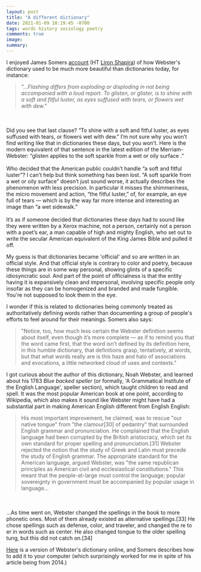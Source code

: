 ```yaml
---
layout: post
title: "A different dictionary"
date: 2021-01-09 10:19:45 -0700
tags: words history sociology poetry
comments: true
image:
summary:
---
```

I enjoyed James Somers [account](https://jsomers.net/blog/dictionary) (HT [Liron Shapira](https://worldspiritsockpuppet.com/2020/12/19/thesauring.html#comment-5194868155)) of how Webster's dictionary used to be much more beautiful than dictionaries today, for instance:

>*"…Flashing differs from exploding or disploding in not being accompanied with a loud report. To glisten, or glister, is to shine with a soft and fitful luster, as eyes suffused with tears, or flowers wet with dew."*
<br>
<br>
Did you see that last clause? “To shine with a soft and fitful luster, as eyes suffused with tears, or flowers wet with dew.” I’m not sure why you won’t find writing like that in dictionaries these days, but you won’t. Here is the modern equivalent of that sentence in the latest edition of the Merriam-Webster: “glisten applies to the soft sparkle from a wet or oily surface <glistening wet sidewalk>.”
<br>
<br>
Who decided that the American public couldn’t handle “a soft and fitful luster”? I can’t help but think something has been lost. “A soft sparkle from a wet or oily surface” doesn’t just sound worse, it actually describes the phenomenon with less precision. In particular it misses the shimmeriness, the micro movement and action, “the fitful luster,” of, for example, an eye full of tears — which is by the way far more intense and interesting an image than “a wet sidewalk.”<!--ex-->
<br>
<br>
It’s as if someone decided that dictionaries these days had to sound like they were written by a Xerox machine, not a person, certainly not a person with a poet’s ear, a man capable of high and mighty English, who set out to write the secular American equivalent of the King James Bible and pulled it off.

My guess is that dictionaries became 'official' and so are written in an official style. And that official style is contrary to color and poetry, because these things are in some way personal, showing glints of a specific idiosyncratic soul. And part of the point of officialness is that the entity having it is expansively clean and impersonal, involving specific people only insofar as they can be homogenized and branded and made fungible. You're not supposed to look them in the eye.

I wonder if this is related to dictionaries being commonly treated as authoritatively defining words rather than documenting a group of people's efforts to feel around for their meanings. Somers also says:

>"Notice, too, how much less certain the Webster definition seems about itself, even though it’s more complete — as if to remind you that the word came first, that the word isn’t defined by its definition here, in this humble dictionary, that definitions grasp, tentatively, at words, but that what words really are is this haze and halo of associations and evocations, a little networked cloud of uses and contexts."

I got curious about the author of this dictionary, Noah Webster, and learned about his 1783 *Blue backed speller* (or formally, 'A Grammatical Institute of the English Language', speller section), which taught children to read and spell. It was the most popular American book at one point, according to Wikipedia, which also makes it sound like Webster might have had a substantial part in making American English different from English English:

>His most important improvement, he claimed, was to rescue "our native tongue" from "the clamour[30] of pedantry" that surrounded English grammar and pronunciation. He complained that the English language had been corrupted by the British aristocracy, which set its own standard for proper spelling and pronunciation.[31] Webster rejected the notion that the study of Greek and Latin must precede the study of English grammar. The appropriate standard for the American language, argued Webster, was "the same republican principles as American civil and ecclesiastical constitutions." This meant that the people-at-large must control the language; popular sovereignty in government must be accompanied by popular usage in language...
<br>
<br>
...As time went on, Webster changed the spellings in the book to more phonetic ones. Most of them already existed as alternative spellings.[33] He chose spellings such as defense, color, and traveler, and changed the re to er in words such as center. He also changed tongue to the older spelling tung, but this did not catch on.[34]

[Here](http://webstersdictionary1828.com/Dictionary/word) is a version of Webster's dictionary online, and Somers describes how to add it to your computer (which surprisingly worked for me in spite of his article being from 2014.)
